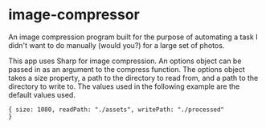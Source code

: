 # image-compressor

An image compression program built for the purpose of automating a task I didn't want to do manually (would you?)
for a large set of photos.

This app uses Sharp for image compression. An options object can be passed in as an argument to the compress function.
The options object takes a size property, a path to the directory to read from, and a path to the directory to write to.
The values used in the following example are the default values used.

<code>{ size: 1080, readPath: "./assets", writePath: "./processed" }</code>
